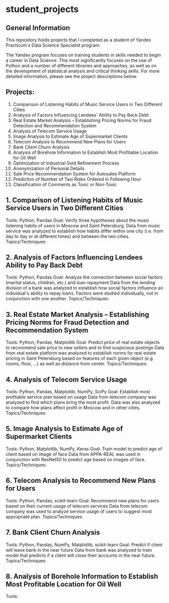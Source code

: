 # student_projects


## General Information
This repository holds projects that I completed as a student of Yandex Practicum's Data Science Specialist program.

The Yandex program focuses on training students in skills needed to begin a career in Data Science. This most significantly focuses on the use of Python and a number of different libraries and approaches, as well as on the development of statistical analysis and critical thinking skills. For more detailed information, please see the project descriptions below.

## Projects:
1. Comparison of Listening Habits of Music Service Users in Two Different Cities
2. Analysis of Factors Influencing Lendees' Ability to Pay Back Debt
3. Real Estate Market Analysis – Establishing Pricing Norms for Fraud Detection and Recommendation System
4. Analysis of Telecom Service Usage
5. Image Analysis to Estimate Age of Supermarket Clients
6. Telecom Analysis to Recommend New Plans for Users
7. Bank Client Churn Analysis
8. Analysis of Borehole Information to Establish Most Profitable Location for Oil Well
9. Optimization of Industrial Gold Refinement Process
10. Anonymization of Personal Details
11. Sale Price Recommendation System for Autosales Platform
12. Prediction of Number of Taxi Rides Ordered in Following Hour
13. Classification of Comments as Toxic or Non-Toxic


## 1. Comparison of Listening Habits of Music Service Users in Two Different Cities
Tools: Python, Pandas
Goal: Verify three hypotheses about the music listening habits of users in Moscow and Saint Petersburg.
Data from music service was analyzed to establish how habits differ within one city (i.e. from day to day or at different times) and between the two cities.
Topics/Techniques:

## 2. Analysis of Factors Influencing Lendees Ability to Pay Back Debt
Tools: Python, Pandas
Goal: Analyze the connection between social factors (marital status, children, etc.) and loan repayment
Data from the lending division of a bank was analyzed to establish how social factors influence an individual's ability to repay loans. Factors were studied individually, not in conjunction with one another.
Topics/Techniques:

## 3. Real Estate Market Analysis – Establishing Pricing Norms for Fraud Detection and Recommendation System
Tools: Python, Pandas, Matplotlib
Goal: Predict price of real estate objects to recommend sale price to new sellers and to find suspicious postings
Data from real estate platform was analyzed to establish norms for real estate pricing in Saint Petersburg based on features of each given object (e.g. rooms, floor, ...) as well as distance from center.
Topics/Techniques:

## 4. Analysis of Telecom Service Usage
Tools: Python, Pandas, Matplotlib, NumPy, SciPy
Goal: Establish most profitable service plan based on usage
Data from telecom company was analyzed to find which plans bring the most profit. Data was also analyzed to compare how plans affect profit in Moscow and in other cities.
Topics/Techniques:

## 5. Image Analysis to Estimate Age of Supermarket Clients
Tools: Python, Matplotlib, NumPy, Keras
Goal: Train model to predict age of client based on image of face
Data from APPA-REAL was used in conjunction with ResNet50 to predict age based on images of face.
Topics/Techniques:

## 6. Telecom Analysis to Recommend New Plans for Users
Tools: Python, Pandas, scikit-learn
Goal: Recommend new plans for users based on their current usage of telecom services
Data from telecom company was used to analyze service usage of users to suggest most appropriate plan.
Topics/Techniques:

## 7. Bank Client Churn Analysis
Tools: Python, Pandas, NumPy, Matplotlib, scikit-learn
Goal: Predict if client will leave bank in the near future
Data from bank was analyzed to train model that predicts if a client will close their accounts in the near future.
Topics/Techniques:

## 8. Analysis of Borehole Information to Establish Most Profitable Location for Oil Well
Tools: 




